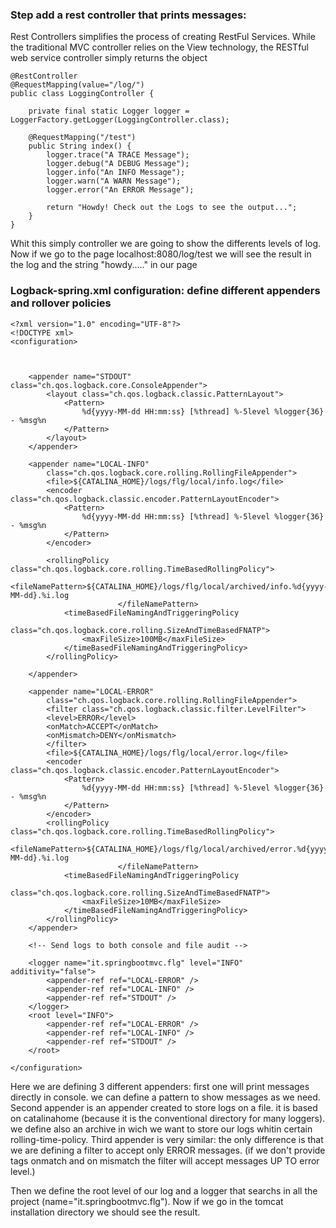 ###  Step add a rest controller that prints messages:

Rest Controllers simplifies the process of creating RestFul Services. While the traditional MVC controller relies on the View technology, the RESTful web service controller simply returns the object
```
@RestController
@RequestMapping(value="/log/")
public class LoggingController {
 
    private final static Logger logger = LoggerFactory.getLogger(LoggingController.class);
 
    @RequestMapping("/test")
    public String index() {
        logger.trace("A TRACE Message");
        logger.debug("A DEBUG Message");
        logger.info("An INFO Message");
        logger.warn("A WARN Message");
        logger.error("An ERROR Message");
 
        return "Howdy! Check out the Logs to see the output...";
    }
}
```
Whit this simply controller we are going to show the differents levels of log. Now if we go to the page localhost:8080/log/test we will
see the result in the log and the string "howdy....." in our page

###  Logback-spring.xml configuration: define different appenders and rollover policies

```
<?xml version="1.0" encoding="UTF-8"?>
<!DOCTYPE xml>
<configuration>



	<appender name="STDOUT" class="ch.qos.logback.core.ConsoleAppender">
		<layout class="ch.qos.logback.classic.PatternLayout">
			<Pattern>
				%d{yyyy-MM-dd HH:mm:ss} [%thread] %-5level %logger{36} - %msg%n
			</Pattern>
		</layout>
	</appender>
	
	<appender name="LOCAL-INFO"
		class="ch.qos.logback.core.rolling.RollingFileAppender">
		<file>${CATALINA_HOME}/logs/flg/local/info.log</file>
		<encoder class="ch.qos.logback.classic.encoder.PatternLayoutEncoder">
			<Pattern>
				%d{yyyy-MM-dd HH:mm:ss} [%thread] %-5level %logger{36} - %msg%n
			</Pattern>
		</encoder>

		<rollingPolicy class="ch.qos.logback.core.rolling.TimeBasedRollingPolicy">
			<fileNamePattern>${CATALINA_HOME}/logs/flg/local/archived/info.%d{yyyy-MM-dd}.%i.log
                        </fileNamePattern>
			<timeBasedFileNamingAndTriggeringPolicy
				class="ch.qos.logback.core.rolling.SizeAndTimeBasedFNATP">
				<maxFileSize>100MB</maxFileSize>
			</timeBasedFileNamingAndTriggeringPolicy>
		</rollingPolicy>

	</appender>

	<appender name="LOCAL-ERROR"
		class="ch.qos.logback.core.rolling.RollingFileAppender">
		<filter class="ch.qos.logback.classic.filter.LevelFilter">
        <level>ERROR</level>
        <onMatch>ACCEPT</onMatch>
        <onMismatch>DENY</onMismatch>
        </filter>
		<file>${CATALINA_HOME}/logs/flg/local/error.log</file>
		<encoder class="ch.qos.logback.classic.encoder.PatternLayoutEncoder">
			<Pattern>
				%d{yyyy-MM-dd HH:mm:ss} [%thread] %-5level %logger{36} - %msg%n
			</Pattern>
		</encoder>
		<rollingPolicy class="ch.qos.logback.core.rolling.TimeBasedRollingPolicy">
			<fileNamePattern>${CATALINA_HOME}/logs/flg/local/archived/error.%d{yyyy-MM-dd}.%i.log
                        </fileNamePattern>
			<timeBasedFileNamingAndTriggeringPolicy
				class="ch.qos.logback.core.rolling.SizeAndTimeBasedFNATP">
				<maxFileSize>10MB</maxFileSize>
			</timeBasedFileNamingAndTriggeringPolicy>
		</rollingPolicy>
	</appender>
	
	<!-- Send logs to both console and file audit -->
	
	<logger name="it.springbootmvc.flg" level="INFO" additivity="false">
		<appender-ref ref="LOCAL-ERROR" />
		<appender-ref ref="LOCAL-INFO" />
		<appender-ref ref="STDOUT" />	
	</logger>
	<root level="INFO">
		<appender-ref ref="LOCAL-ERROR" />
		<appender-ref ref="LOCAL-INFO" />
		<appender-ref ref="STDOUT" />	
	</root>
	
</configuration>
```

Here we are defining 3 different appenders: first one will print messages directly in console. we can define a pattern to show messages as we need.
Second appender is an appender created to store logs on a file. it is based on catalinahome (because it is the conventional directory for many loggers).
we define also an archive in wich we want to store our logs whitin certain rolling-time-policy.
Third appender is very similar: the only difference is that we are defining a filter to accept only ERROR messages. 
(if we don't provide tags onmatch and on mismatch the filter will accept messages UP TO error level.)

Then we define the root level of our log and a logger that searchs in all the project (name="it.springbootmvc.flg").
Now if we go in the tomcat installation directory we should see the result.
